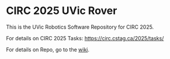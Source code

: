 # CIRC 2025 UVic Rover

This is the UVic Robotics Software Repository for CIRC 2025.

For details on CIRC 2025 Tasks: https://circ.cstag.ca/2025/tasks/

For details on Repo, go to the [wiki](https://github.com/Uvic-Robotics-Club/uvic-rover-2025/wiki).